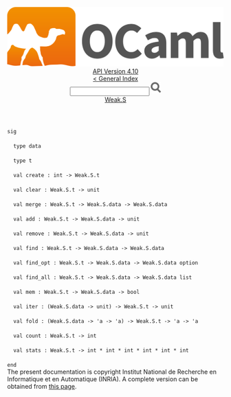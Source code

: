 <!-- ((! set title API !)) ((! set documentation !)) ((! set api !)) ((! set nobreadcrumb !)) -->
<div class="api"><header><nav class="toc brand"><a class="brand" href="https://ocaml.org/"><img src="colour-logo-gray.svg" class="svg" alt="OCaml"></a></nav><nav class="toc"><div class="toc_version"><a href="/docs" id="version-select">API Version 4.10</a></div><a href="index.html">&lt; General Index</a><div class="api_search"><input type="text" name="apisearch" id="api_search" oninput="mySearch(false);" onkeypress="this.oninput();" onclick="this.oninput();" onpaste="this.oninput();">
<img src="search_icon.svg" alt="Search" class="svg" onclick="mySearch(false)"></div>
<div id="search_results"></div><div class="toc_title"><a href="Weak.S.html">Weak.S</a></div><ul></ul></nav></header>
<code class="code"><span class="keyword">sig</span><br>
&nbsp;&nbsp;<span class="keyword">type</span>&nbsp;data<br>
&nbsp;&nbsp;<span class="keyword">type</span>&nbsp;t<br>
&nbsp;&nbsp;<span class="keyword">val</span>&nbsp;create&nbsp;:&nbsp;int&nbsp;<span class="keywordsign">-&gt;</span>&nbsp;<span class="constructor">Weak</span>.<span class="constructor">S</span>.t<br>
&nbsp;&nbsp;<span class="keyword">val</span>&nbsp;clear&nbsp;:&nbsp;<span class="constructor">Weak</span>.<span class="constructor">S</span>.t&nbsp;<span class="keywordsign">-&gt;</span>&nbsp;unit<br>
&nbsp;&nbsp;<span class="keyword">val</span>&nbsp;merge&nbsp;:&nbsp;<span class="constructor">Weak</span>.<span class="constructor">S</span>.t&nbsp;<span class="keywordsign">-&gt;</span>&nbsp;<span class="constructor">Weak</span>.<span class="constructor">S</span>.data&nbsp;<span class="keywordsign">-&gt;</span>&nbsp;<span class="constructor">Weak</span>.<span class="constructor">S</span>.data<br>
&nbsp;&nbsp;<span class="keyword">val</span>&nbsp;add&nbsp;:&nbsp;<span class="constructor">Weak</span>.<span class="constructor">S</span>.t&nbsp;<span class="keywordsign">-&gt;</span>&nbsp;<span class="constructor">Weak</span>.<span class="constructor">S</span>.data&nbsp;<span class="keywordsign">-&gt;</span>&nbsp;unit<br>
&nbsp;&nbsp;<span class="keyword">val</span>&nbsp;remove&nbsp;:&nbsp;<span class="constructor">Weak</span>.<span class="constructor">S</span>.t&nbsp;<span class="keywordsign">-&gt;</span>&nbsp;<span class="constructor">Weak</span>.<span class="constructor">S</span>.data&nbsp;<span class="keywordsign">-&gt;</span>&nbsp;unit<br>
&nbsp;&nbsp;<span class="keyword">val</span>&nbsp;find&nbsp;:&nbsp;<span class="constructor">Weak</span>.<span class="constructor">S</span>.t&nbsp;<span class="keywordsign">-&gt;</span>&nbsp;<span class="constructor">Weak</span>.<span class="constructor">S</span>.data&nbsp;<span class="keywordsign">-&gt;</span>&nbsp;<span class="constructor">Weak</span>.<span class="constructor">S</span>.data<br>
&nbsp;&nbsp;<span class="keyword">val</span>&nbsp;find_opt&nbsp;:&nbsp;<span class="constructor">Weak</span>.<span class="constructor">S</span>.t&nbsp;<span class="keywordsign">-&gt;</span>&nbsp;<span class="constructor">Weak</span>.<span class="constructor">S</span>.data&nbsp;<span class="keywordsign">-&gt;</span>&nbsp;<span class="constructor">Weak</span>.<span class="constructor">S</span>.data&nbsp;option<br>
&nbsp;&nbsp;<span class="keyword">val</span>&nbsp;find_all&nbsp;:&nbsp;<span class="constructor">Weak</span>.<span class="constructor">S</span>.t&nbsp;<span class="keywordsign">-&gt;</span>&nbsp;<span class="constructor">Weak</span>.<span class="constructor">S</span>.data&nbsp;<span class="keywordsign">-&gt;</span>&nbsp;<span class="constructor">Weak</span>.<span class="constructor">S</span>.data&nbsp;list<br>
&nbsp;&nbsp;<span class="keyword">val</span>&nbsp;mem&nbsp;:&nbsp;<span class="constructor">Weak</span>.<span class="constructor">S</span>.t&nbsp;<span class="keywordsign">-&gt;</span>&nbsp;<span class="constructor">Weak</span>.<span class="constructor">S</span>.data&nbsp;<span class="keywordsign">-&gt;</span>&nbsp;bool<br>
&nbsp;&nbsp;<span class="keyword">val</span>&nbsp;iter&nbsp;:&nbsp;(<span class="constructor">Weak</span>.<span class="constructor">S</span>.data&nbsp;<span class="keywordsign">-&gt;</span>&nbsp;unit)&nbsp;<span class="keywordsign">-&gt;</span>&nbsp;<span class="constructor">Weak</span>.<span class="constructor">S</span>.t&nbsp;<span class="keywordsign">-&gt;</span>&nbsp;unit<br>
&nbsp;&nbsp;<span class="keyword">val</span>&nbsp;fold&nbsp;:&nbsp;(<span class="constructor">Weak</span>.<span class="constructor">S</span>.data&nbsp;<span class="keywordsign">-&gt;</span>&nbsp;<span class="keywordsign">'</span>a&nbsp;<span class="keywordsign">-&gt;</span>&nbsp;<span class="keywordsign">'</span>a)&nbsp;<span class="keywordsign">-&gt;</span>&nbsp;<span class="constructor">Weak</span>.<span class="constructor">S</span>.t&nbsp;<span class="keywordsign">-&gt;</span>&nbsp;<span class="keywordsign">'</span>a&nbsp;<span class="keywordsign">-&gt;</span>&nbsp;<span class="keywordsign">'</span>a<br>
&nbsp;&nbsp;<span class="keyword">val</span>&nbsp;count&nbsp;:&nbsp;<span class="constructor">Weak</span>.<span class="constructor">S</span>.t&nbsp;<span class="keywordsign">-&gt;</span>&nbsp;int<br>
&nbsp;&nbsp;<span class="keyword">val</span>&nbsp;stats&nbsp;:&nbsp;<span class="constructor">Weak</span>.<span class="constructor">S</span>.t&nbsp;<span class="keywordsign">-&gt;</span>&nbsp;int&nbsp;*&nbsp;int&nbsp;*&nbsp;int&nbsp;*&nbsp;int&nbsp;*&nbsp;int&nbsp;*&nbsp;int<br>
<span class="keyword">end</span></code>
<div class="copyright">The present documentation is copyright Institut National de Recherche en Informatique et en Automatique (INRIA). A complete version can be obtained from <a href="http://caml.inria.fr/pub/docs/manual-ocaml/">this page</a>.</div></div>